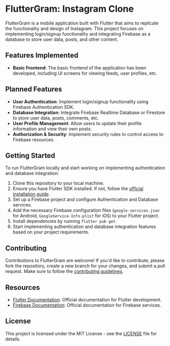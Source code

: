 # FlutterGram: Instagram Clone

FlutterGram is a mobile application built with Flutter that aims to replicate the functionality and design of Instagram. This project focuses on implementing login/signup functionality and integrating Firebase as a database to store user data, posts, and other content.

## Features Implemented

- **Basic Frontend**: The basic frontend of the application has been developed, including UI screens for viewing feeds, user profiles, etc.


## Planned Features

- **User Authentication**: Implement login/signup functionality using Firebase Authentication SDK.
- **Database Integration**: Integrate Firebase Realtime Database or Firestore to store user data, posts, comments, etc.
- **User Profile Management**: Allow users to update their profile information and view their own posts.
- **Authorization & Security**: Implement security rules to control access to Firebase resources.

## Getting Started

To run FlutterGram locally and start working on implementing authentication and database integration:

1. Clone this repository to your local machine.
2. Ensure you have Flutter SDK installed. If not, follow the [official installation guide](https://flutter.dev/docs/get-started/install).
3. Set up a Firebase project and configure Authentication and Database services.
4. Add the necessary Firebase configuration files (`google-services.json` for Android, `GoogleService-Info.plist` for iOS) to your Flutter project.
5. Install dependencies by running `flutter pub get`.
6. Start implementing authentication and database integration features based on your project requirements.

## Contributing

Contributions to FlutterGram are welcome! If you'd like to contribute, please fork the repository, create a new branch for your changes, and submit a pull request. Make sure to follow the [contributing guidelines](CONTRIBUTING.md).

## Resources

- [Flutter Documentation](https://flutter.dev/docs): Official documentation for Flutter development.
- [Firebase Documentation](https://firebase.google.com/docs): Official documentation for Firebase services.

## License

This project is licensed under the MIT License - see the [LICENSE](LICENSE) file for details.
